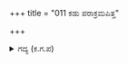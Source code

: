 +++
title = "011 ಕಡು ಪರಾಕ್ರಮಪಿತ್ತ"

+++

<details><summary>ಗದ್ಯ (ಕ.ಗ.ಪ) </summary>

11. “ನಿನಗೆ ಬಹಳ ಪರಾಕ್ರಮದ ಪಿತ್ತ ನೆತ್ತಿಗೇರಿದೆ. ಆದ್ದರಿಂದ ಮನಬಂದಂತೆ ಮಾತನಾಡುತ್ತಿರುವೆ. ಅವಕ್ಕೆ ನಿನ್ನ ಹಡಪದವರಾಗಲಿ ಅಥವಾ ಚಾಮರ ಬೀಸುವವರಾಗಲಿ, ಅಥವಾ ಛತ್ರ  ಹಿಡಿಯುವವರಾಗಲಿ, ನೀನು ಒಡೆಯ ಎಂಬ ಭಾವನೆಯಿಂದ ಅಂಜಿ, ಇದ್ದುದ್ದನ್ನು ಇದ್ದಂತೆ ಹೇಳದೇ ಸುಮ್ಮನೆ ಇದ್ದಾರು. ಆದರೆ ಅವರು ಮನಸ್ಸಿನೊಳಗೆ ಒಪ್ಪುವರೇ? ಎಲೋ ಕದನಕ್ಕೆ ಅಯೋಗ್ಯನಾದವನೇ ಕರ್ಣಾ ! ನೀನು ತೊಲಗು ನಡೆ” ಎಂದು ಶಲ್ಯನು ಹೇಳಿದನು .
</details>
